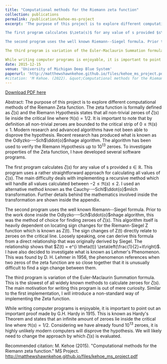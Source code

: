 ```yaml
---
title: "Computational methods for the Riemann zeta function"
collection: publications
permalink: /publication/kehoe-ms-project
excerpt: 'The purpose of this project is to explore different computational methods of the Riemann Zeta function. The zeta function is formally defined as $\zeta(s)$ and the Riemann Hypothesis states that all non-trivial zeroes of $\zeta(s)$ lie inside the critical line where $\Re(s) = 1/2$. It is important to note that by definition all non-trivial zeroes are bounded to the critical strip of ${0}\leq{\Re}(s)\leq{1}$. Modern research and advanced algorithms have not been able to disprove the hypothesis. Recent research has produced what is known as the Odlyzko--–Sch$\ddot{o}$nhage algorithm. The algorithm has been used to verify the Riemann Hypothesis up to $10^{13}$ zeroes. To investigate properties of the Zeta function, I have developed several software programs.

The first program calculates $\zeta(s)$ for any value of s provided $s\in\mathbb{R}$. This program uses a rather straightforward approach for calculating all values of $\zeta(s)$. The main difficulty deals with implementing a recursive method which will handle all values calculated between ${-2}\leq{\Re}(s)\leq{2}$. I used an alternative method known as the Cauchy--–Schl$\ddot{o}$milch transformation. Further details behind the mathematics involved inside the transformation are shown inside the appendix.

The second program uses the well known Riemann--Siegel formula. Prior to the work done inside the Odlyzko--–Sch$\ddot{o}$nhage algorithm, this was the method of choice for finding zeroes of $\zeta(s)$. This algorithm itself is heavily dependent on locating sign changes for the Riemann-Siegel Z function which is known as Z(t). The sign changes of Z(t) directly relate to zeroes on the critical line. Loosely speaking, one can derive this formula from a direct relationship that was originally derived by Siegel. The relationship shows that $Z(t) = e^{i \theta(t)} \zeta\left(\frac{1}{2}+it\right)$. I have also decided to investigate what is known as Lehmer's Phenomenon. This was found by D. H. Lehmer in 1956, the phenomenon references when two zeros of the zeta function are so close together that it is unusually difficult to find a sign change between them.

The third program is variation of the Euler-Maclaurin Summation formula. This is the slowest of all widely known methods to calculate zeroes for $\zeta(s)$. The main motivation for writing this program is out of mere curiosity. Similar to the first implementation, I will introduce a non-standard way of implementing the Zeta function.

While writing computer programs is enjoyable, it is important to point out an important proof made by G.H. Hardy in 1915. This is known as Hardy's Theorem and states that an infinite amount of zeroes lie inside the critical line where $\Re(s) = 1/2$. Considering we have already found $10^{13}$ zeroes, it is highly unlikely modern computers will disprove the hypothesis. We will likely need to change the approach by which $\zeta(s)$ is evaluated.'
date: 2015-12-15
venue: 'University of Michigan Deep Blue System'
paperurl: 'http://matthewshawnkehoe.github.io/files/kehoe_ms_project.pdf'
#citation: 'M Kehoe. (2022). &quot;Computational methods for the Riemann zeta function.&quot; <i>MS Project</i>.'
---
```


[Download PDF here](http://matthewshawnkehoe.github.io/files/kehoe_ms_project.pdf)

Abstract: The purpose of this project is to explore different computational methods of the Riemann Zeta function. The zeta function is formally defined as $\zeta(s)$ and the Riemann Hypothesis states that all non-trivial zeroes of $\zeta(s)$ lie inside the critical line where $\Re(s) = 1/2$. It is important to note that by definition all non-trivial zeroes are bounded to the critical strip of ${0}\leq{\Re}(s)\leq{1}$. Modern research and advanced algorithms have not been able to disprove the hypothesis. Recent research has produced what is known as the Odlyzko--–Sch$\ddot{o}$nhage algorithm. The algorithm has been used to verify the Riemann Hypothesis up to $10^{13}$ zeroes. To investigate properties of the Zeta function, I have developed several software programs.

The first program calculates $\zeta(s)$ for any value of s provided $s\in\mathbb{R}$. This program uses a rather straightforward approach for calculating all values of $\zeta(s)$. The main difficulty deals with implementing a recursive method which will handle all values calculated between ${-2}\leq{\Re}(s)\leq{2}$. I used an alternative method known as the Cauchy--–Schl$\ddot{o}$milch transformation. Further details behind the mathematics involved inside the transformation are shown inside the appendix.

The second program uses the well known Riemann--Siegel formula. Prior to the work done inside the Odlyzko--–Sch$\ddot{o}$nhage algorithm, this was the method of choice for finding zeroes of $\zeta(s)$. This algorithm itself is heavily dependent on locating sign changes for the Riemann-Siegel Z function which is known as Z(t). The sign changes of Z(t) directly relate to zeroes on the critical line. Loosely speaking, one can derive this formula from a direct relationship that was originally derived by Siegel. The relationship shows that $Z(t) = e^{i \theta(t)} \zeta\left(\frac{1}{2}+it\right)$. I have also decided to investigate what is known as Lehmer's Phenomenon. This was found by D. H. Lehmer in 1956, the phenomenon references when two zeros of the zeta function are so close together that it is unusually difficult to find a sign change between them.

The third program is variation of the Euler-Maclaurin Summation formula. This is the slowest of all widely known methods to calculate zeroes for $\zeta(s)$. The main motivation for writing this program is out of mere curiosity. Similar to the first implementation, I will introduce a non-standard way of implementing the Zeta function.

While writing computer programs is enjoyable, it is important to point out an important proof made by G.H. Hardy in 1915. This is known as Hardy's Theorem and states that an infinite amount of zeroes lie inside the critical line where $\Re(s) = 1/2$. Considering we have already found $10^{13}$ zeroes, it is highly unlikely modern computers will disprove the hypothesis. We will likely need to change the approach by which $\zeta(s)$ is evaluated.

Recommended citation: M. Kehoe (2015). "Computational methods for the Riemann zeta function." MS Project. http://matthewshawnkehoe.github.io/files/kehoe_ms_project.pdf

